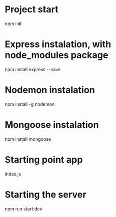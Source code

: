 # Project start

npm init

# Express instalation, with node_modules package

npm install express --save

# Nodemon instalation

npm install -g nodemon

# Mongoose instalation

npm install mongoose

# Starting point app

index.js

# Starting the server

npm run start:dev
